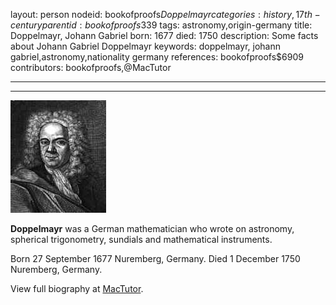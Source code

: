 layout: person
nodeid: bookofproofs$Doppelmayr
categories: history,17th-century
parentid: bookofproofs$339
tags: astronomy,origin-germany
title: Doppelmayr, Johann Gabriel
born: 1677
died: 1750
description: Some facts about Johann Gabriel Doppelmayr
keywords: doppelmayr, johann gabriel,astronomy,nationality germany
references: bookofproofs$6909
contributors: bookofproofs,@MacTutor

---


---

![Doppelmayr.jpg](https://github.com/bookofproofs/bookofproofs.github.io/blob/main/_sources/_assets/images/portraits/Doppelmayr.jpg?raw=true)

**Doppelmayr** was a German mathematician who wrote on astronomy, spherical trigonometry, sundials and mathematical instruments.

Born 27 September 1677 Nuremberg, Germany. Died 1 December 1750 Nuremberg, Germany.


View full biography at [MacTutor](https://mathshistory.st-andrews.ac.uk/Biographies/Doppelmayr/).